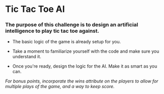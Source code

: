 # Tic Tac Toe AI

### The purpose of this challenge is to design an artificial intelligence to play tic tac toe against.

- The basic logic of the game is already setup for you.

- Take a moment to familiarize yourself with the code and make sure you understand it.

- Once you're ready, design the logic for the AI. Make it as smart as you can.

*For bonus points, incorporate the wins attribute on the players to allow for multiple plays of the game, and a way to keep score.*
